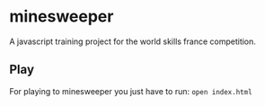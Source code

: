 # minesweeper

A javascript training project for the world skills france competition.

## Play

For playing to minesweeper you just have to run: `open index.html`